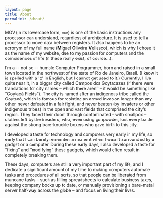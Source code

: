 ```yaml
---
layout: page
title: About
permalink: /about/
---
```


MOV (in its lowercase form, `mov`) is one of the basic instructions any processor can understand, regardless of architecture. It is used to tell a processor to move data between registers. It also happens to be an acronym of my full name (**M**iguel **O**liveira **V**ellasco), which is why I chose it as the name of my website, due to my passion for computers and the coincidences of life (if these really exist, of course…).

I’m a -- not so -- humble Computer Programmer, born and raised in a small town located in the northwest of the state of Rio de Janeiro, Brasil. (I know it is spelled with a 'z' in English, but I cannot get used to it.) Currently, I live quite near it, in a bigger city called Campos dos Goytacazes (if there were translations for city names – which there aren’t – it would be something like “Goytacá Fields”). The city is named after an indigenous tribe called the Goytacá, which is famous for resisting an armed invasion longer than any other, never defeated in a fair fight, and never beaten (by invaders or other indigenous tribes) in the open and vast fields that comprised the city’s region. They faced their doom through contaminated – with smallpox – clothes left by the invaders, who, even using gunpowder, lost every battle against the strong bare-knuckle boxers who gave birth to this city.

I developed a taste for technology and computers very early in my life, so early that I can barely remember a moment when I wasn’t surrounded by a gadget or a computer. During these early days, I also developed a taste for “fixing” and “modifying” these gadgets, which would often result in completely breaking them.

These days, computers are still a very important part of my life, and I dedicate a significant amount of my time to making computers automate tasks and procedures of all sorts, so that people can be liberated from mundane tasks – such as filling spreadsheets to calculate business taxes, keeping company books up to date, or manually provisioning a bare-metal server half-way across the globe – and focus on living their lives.
